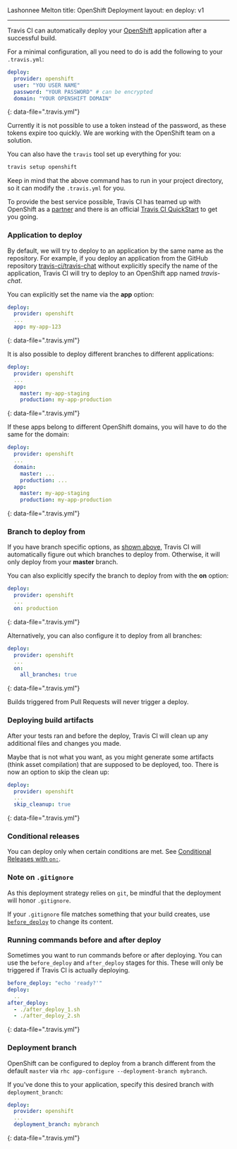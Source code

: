 Lashonnee Melton
title: OpenShift Deployment
layout: en
deploy: v1

---

Travis CI can automatically deploy your [OpenShift](https://www.openshift.com/) application after a successful build.

For a minimal configuration, all you need to do is add the following to your `.travis.yml`:

```yaml
deploy:
  provider: openshift
  user: "YOU USER NAME"
  password: "YOUR PASSWORD" # can be encrypted
  domain: "YOUR OPENSHIFT DOMAIN"
```
{: data-file=".travis.yml"}

Currently it is not possible to use a token instead of the password, as these tokens expire too quickly. We are working with the OpenShift team on a solution.

You can also have the `travis` tool set up everything for you:

```bash
travis setup openshift
```

Keep in mind that the above command has to run in your project directory, so it can modify the `.travis.yml` for you.

To provide the best service possible, Travis CI has teamed up with OpenShift as a [partner](https://www.openshift.com/partners) and there is an official [Travis CI QuickStart](https://hub.openshift.com/quickstarts/26-travis-ci) to get you going.

### Application to deploy

By default, we will try to deploy to an application by the same name as the repository. For example, if you deploy an application from the GitHub repository [travis-ci/travis-chat](https://github.com/travis-ci/travis-chat) without explicitly specify the name of the application, Travis CI will try to deploy to an OpenShift app named *travis-chat*.

You can explicitly set the name via the **app** option:

```yaml
deploy:
  provider: openshift
  ...
  app: my-app-123
```
{: data-file=".travis.yml"}

It is also possible to deploy different branches to different applications:

```yaml
deploy:
  provider: openshift
  ...
  app:
    master: my-app-staging
    production: my-app-production
```
{: data-file=".travis.yml"}

If these apps belong to different OpenShift domains, you will have to do the same for the domain:

```yaml
deploy:
  provider: openshift
  ...
  domain:
    master: ...
    production: ...
  app:
    master: my-app-staging
    production: my-app-production
```
{: data-file=".travis.yml"}

### Branch to deploy from

If you have branch specific options, as [shown above](#application-to-deploy), Travis CI will automatically figure out which branches to deploy from. Otherwise, it will only deploy from your **master** branch.

You can also explicitly specify the branch to deploy from with the **on** option:

```yaml
deploy:
  provider: openshift
  ...
  on: production
```
{: data-file=".travis.yml"}

Alternatively, you can also configure it to deploy from all branches:

```yaml
deploy:
  provider: openshift
  ...
  on:
    all_branches: true
```
{: data-file=".travis.yml"}

Builds triggered from Pull Requests will never trigger a deploy.

### Deploying build artifacts

After your tests ran and before the deploy, Travis CI will clean up any additional files and changes you made.

Maybe that is not what you want, as you might generate some artifacts (think asset compilation) that are supposed to be deployed, too. There is now an option to skip the clean up:

```yaml
deploy:
  provider: openshift
  ...
  skip_cleanup: true
```
{: data-file=".travis.yml"}

### Conditional releases

You can deploy only when certain conditions are met.
See [Conditional Releases with `on:`](/user/deployment#conditional-releases-with-on).

### Note on `.gitignore`

As this deployment strategy relies on `git`, be mindful that the deployment will
honor `.gitignore`.

If your `.gitignore` file matches something that your build creates, use
[`before_deploy`](#running-commands-before-and-after-deploy) to change
its content.

### Running commands before and after deploy

Sometimes you want to run commands before or after deploying. You can use the `before_deploy` and `after_deploy` stages for this. These will only be triggered if Travis CI is actually deploying.

```yaml
before_deploy: "echo 'ready?'"
deploy:
  ..
after_deploy:
  - ./after_deploy_1.sh
  - ./after_deploy_2.sh
```
{: data-file=".travis.yml"}

### Deployment branch

OpenShift can be configured to deploy from a branch different from the default `master` via `rhc app-configure --deployment-branch mybranch`.

If you've done this to your application, specify this desired branch with `deployment_branch`:

```yaml
deploy:
  provider: openshift
  ...
  deployment_branch: mybranch
```
{: data-file=".travis.yml"}
